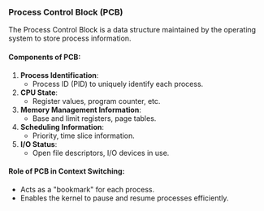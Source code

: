 ### Process Control Block (PCB)
The Process Control Block is a data structure maintained by the operating system to store process information.

#### Components of PCB:
1. **Process Identification**:
   - Process ID (PID) to uniquely identify each process.
2. **CPU State**:
   - Register values, program counter, etc.
3. **Memory Management Information**:
   - Base and limit registers, page tables.
4. **Scheduling Information**:
   - Priority, time slice information.
5. **I/O Status**:
   - Open file descriptors, I/O devices in use.

#### Role of PCB in Context Switching:
- Acts as a "bookmark" for each process.
- Enables the kernel to pause and resume processes efficiently.

